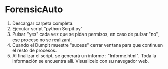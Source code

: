 # ForensicAuto
1. Descargar carpeta completa.
2. Ejecutar script "python Scrpit.py"
3. Pulsar "yes" cada vez que se pidan permisos, en caso de pulsar "no", ese proceso no se realizará.
4. Cuando el DumpIt muestre "sucess" cerrar ventana para que continuen el resto de procesos.
5. Al finalizar el script, se generará un informe : "Informe.html". Toda la información se encuentra allí. Visualicelo con su navegador web.
